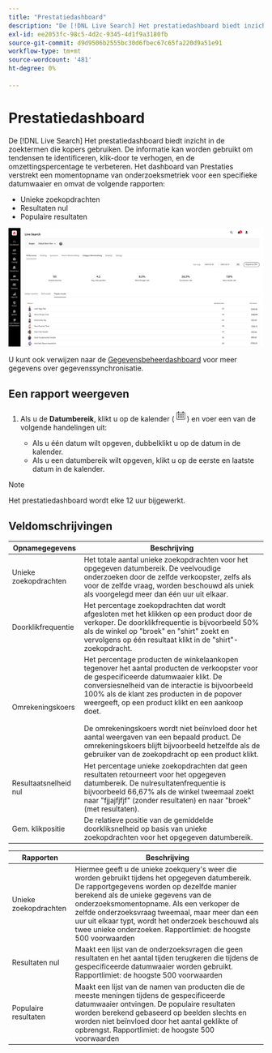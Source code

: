 ```yaml
---
title: "Prestatiedashboard"
description: "De [!DNL Live Search] Het prestatiedashboard biedt inzicht in de zoektermen die kopers gebruiken."
exl-id: ee2053fc-98c5-4d2c-9345-4d1f9a3180fb
source-git-commit: d9d9506b2555bc30d6fbec67c65fa220d9a51e91
workflow-type: tm+mt
source-wordcount: '481'
ht-degree: 0%

---
```


# Prestatiedashboard

De [!DNL Live Search] Het prestatiedashboard biedt inzicht in de zoektermen die kopers gebruiken. De informatie kan worden gebruikt om tendensen te identificeren, klik-door te verhogen, en de omzettingspercentage te verbeteren. Het dashboard van Prestaties verstrekt een momentopname van onderzoeksmetriek voor een specifieke datumwaaier en omvat de volgende rapporten:

* Unieke zoekopdrachten
* Resultaten nul
* Populaire resultaten

![Prestaties](assets/performance-unique-searches.png)

U kunt ook verwijzen naar de [Gegevensbeheerdashboard](https://experienceleague.adobe.com/docs/commerce-admin/systems/data-transfer/data-dashboard.html) voor meer gegevens over gegevenssynchronisatie.

## Een rapport weergeven

1. Als u de **Datumbereik**, klikt u op de kalender (![Kalender](assets/btn-calendar.png)) en voer een van de volgende handelingen uit:

   * Als u één datum wilt opgeven, dubbelklikt u op de datum in de kalender.
   * Als u een datumbereik wilt opgeven, klikt u op de eerste en laatste datum in de kalender.

>[!NOTE]
>
>Het prestatiedashboard wordt elke 12 uur bijgewerkt.

## Veldomschrijvingen

| Opnamegegevens | Beschrijving |
|--- |--- |
| Unieke zoekopdrachten | Het totale aantal unieke zoekopdrachten voor het opgegeven datumbereik. De veelvoudige onderzoeken door de zelfde verkoopster, zelfs als voor de zelfde vraag, worden beschouwd als uniek als voorgelegd meer dan één uur uit elkaar. |
| Doorklikfrequentie | Het percentage zoekopdrachten dat wordt afgesloten met het klikken op een product door de verkoper. De doorklikfrequentie is bijvoorbeeld 50% als de winkel op &quot;broek&quot; en &quot;shirt&quot; zoekt en vervolgens op één resultaat klikt in de &quot;shirt&quot;-zoekopdracht. |
| Omrekeningskoers | Het percentage producten de winkelaankopen tegenover het aantal producten de verkoopster voor de gespecificeerde datumwaaier klikt. De conversiesnelheid van de interactie is bijvoorbeeld 100% als de klant zes producten in de popover weergeeft, op een product klikt en een aankoop doet. <br /><br />De omrekeningskoers wordt niet beïnvloed door het aantal weergaven van een bepaald product. De omrekeningskoers blijft bijvoorbeeld hetzelfde als de gebruiker van de zoekopdracht op een product klikt. |
| Resultaatsnelheid nul | Het percentage unieke zoekopdrachten dat geen resultaten retourneert voor het opgegeven datumbereik. De nulresultatenfrequentie is bijvoorbeeld 66,67% als de winkel tweemaal zoekt naar &quot;fjjajfjfjf&quot; (zonder resultaten) en naar &quot;broek&quot; (met resultaten). |
| Gem. klikpositie | De relatieve positie van de gemiddelde doorkliksnelheid op basis van unieke zoekopdrachten voor het opgegeven datumbereik. |

| Rapporten | Beschrijving |
|--- |--- |
| Unieke zoekopdrachten | Hiermee geeft u de unieke zoekquery&#39;s weer die worden gebruikt tijdens het opgegeven datumbereik. De rapportgegevens worden op dezelfde manier berekend als de unieke gegevens van de onderzoeksmomentopname. Als een verkoper de zelfde onderzoeksvraag tweemaal, maar meer dan een uur uit elkaar typt, wordt het onderzoek beschouwd als twee unieke onderzoeken. Rapportlimiet: de hoogste 500 voorwaarden |
| Resultaten nul | Maakt een lijst van de onderzoeksvragen die geen resultaten en het aantal tijden terugkeren die tijdens de gespecificeerde datumwaaier worden gebruikt. Rapportlimiet: de hoogste 500 voorwaarden |
| Populaire resultaten | Maakt een lijst van de namen van producten die de meeste meningen tijdens de gespecificeerde datumwaaier ontvingen. De populaire resultaten worden berekend gebaseerd op beelden slechts en worden niet beïnvloed door het aantal geklikte of opbrengst. Rapportlimiet: de hoogste 500 voorwaarden |
